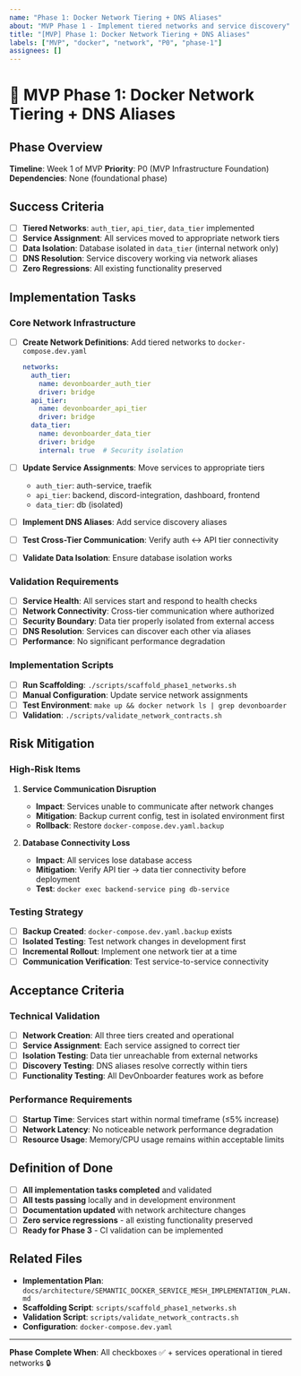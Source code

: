 ```yaml
---
name: "Phase 1: Docker Network Tiering + DNS Aliases"
about: "MVP Phase 1 - Implement tiered networks and service discovery"
title: "[MVP] Phase 1: Docker Network Tiering + DNS Aliases"
labels: ["MVP", "docker", "network", "P0", "phase-1"]
assignees: []
---
```


# 🥇 MVP Phase 1: Docker Network Tiering + DNS Aliases

## Phase Overview

**Timeline**: Week 1 of MVP
**Priority**: P0 (MVP Infrastructure Foundation)
**Dependencies**: None (foundational phase)

## Success Criteria

- [ ] **Tiered Networks**: `auth_tier`, `api_tier`, `data_tier` implemented
- [ ] **Service Assignment**: All services moved to appropriate network tiers
- [ ] **Data Isolation**: Database isolated in `data_tier` (internal network only)
- [ ] **DNS Resolution**: Service discovery working via network aliases
- [ ] **Zero Regressions**: All existing functionality preserved

## Implementation Tasks

### Core Network Infrastructure

- [ ] **Create Network Definitions**: Add tiered networks to `docker-compose.dev.yaml`

  ```yaml
  networks:
    auth_tier:
      name: devonboarder_auth_tier
      driver: bridge
    api_tier:
      name: devonboarder_api_tier
      driver: bridge
    data_tier:
      name: devonboarder_data_tier
      driver: bridge
      internal: true  # Security isolation
  ```

- [ ] **Update Service Assignments**: Move services to appropriate tiers
    - `auth_tier`: auth-service, traefik
    - `api_tier`: backend, discord-integration, dashboard, frontend
    - `data_tier`: db (isolated)

- [ ] **Implement DNS Aliases**: Add service discovery aliases
- [ ] **Test Cross-Tier Communication**: Verify auth ↔ API tier connectivity
- [ ] **Validate Data Isolation**: Ensure database isolation works

### Validation Requirements

- [ ] **Service Health**: All services start and respond to health checks
- [ ] **Network Connectivity**: Cross-tier communication where authorized
- [ ] **Security Boundary**: Data tier properly isolated from external access
- [ ] **DNS Resolution**: Services can discover each other via aliases
- [ ] **Performance**: No significant performance degradation

### Implementation Scripts

- [ ] **Run Scaffolding**: `./scripts/scaffold_phase1_networks.sh`
- [ ] **Manual Configuration**: Update service network assignments
- [ ] **Test Environment**: `make up && docker network ls | grep devonboarder`
- [ ] **Validation**: `./scripts/validate_network_contracts.sh`

## Risk Mitigation

### High-Risk Items

1. **Service Communication Disruption**
   - **Impact**: Services unable to communicate after network changes
   - **Mitigation**: Backup current config, test in isolated environment first
   - **Rollback**: Restore `docker-compose.dev.yaml.backup`

2. **Database Connectivity Loss**
   - **Impact**: All services lose database access
   - **Mitigation**: Verify API tier → data tier connectivity before deployment
   - **Test**: `docker exec backend-service ping db-service`

### Testing Strategy

- [ ] **Backup Created**: `docker-compose.dev.yaml.backup` exists
- [ ] **Isolated Testing**: Test network changes in development first
- [ ] **Incremental Rollout**: Implement one network tier at a time
- [ ] **Communication Verification**: Test service-to-service connectivity

## Acceptance Criteria

### Technical Validation

- [ ] **Network Creation**: All three tiers created and operational
- [ ] **Service Assignment**: Each service assigned to correct tier
- [ ] **Isolation Testing**: Data tier unreachable from external networks
- [ ] **Discovery Testing**: DNS aliases resolve correctly within tiers
- [ ] **Functionality Testing**: All DevOnboarder features work as before

### Performance Requirements

- [ ] **Startup Time**: Services start within normal timeframe (≤5% increase)
- [ ] **Network Latency**: No noticeable network performance degradation
- [ ] **Resource Usage**: Memory/CPU usage remains within acceptable limits

## Definition of Done

- [ ] **All implementation tasks completed** and validated
- [ ] **All tests passing** locally and in development environment
- [ ] **Documentation updated** with network architecture changes
- [ ] **Zero service regressions** - all existing functionality preserved
- [ ] **Ready for Phase 3** - CI validation can be implemented

## Related Files

- **Implementation Plan**: `docs/architecture/SEMANTIC_DOCKER_SERVICE_MESH_IMPLEMENTATION_PLAN.md`
- **Scaffolding Script**: `scripts/scaffold_phase1_networks.sh`
- **Validation Script**: `scripts/validate_network_contracts.sh`
- **Configuration**: `docker-compose.dev.yaml`

---

**Phase Complete When**: All checkboxes ✅ + services operational in tiered networks 🔒
